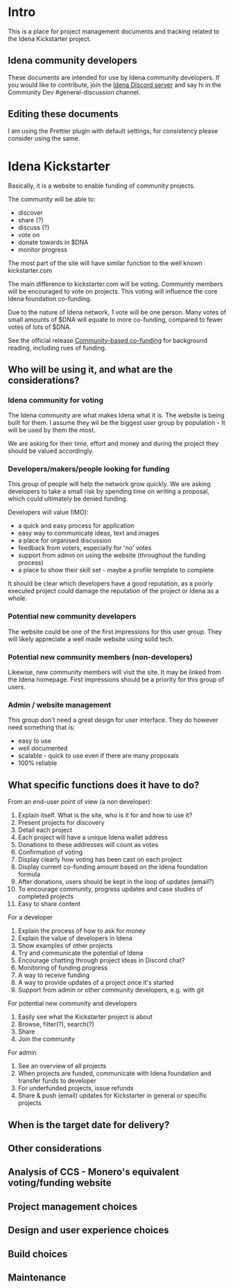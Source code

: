 # Intro

This is a place for project management documents and tracking related to the Idena Kickstarter project.

## Idena community developers

These documents are intended for use by Idena community developers.
If you would like to contribute, join the [Idena Discord server](https://discord.gg/cyWs66H) and say hi in the Community Dev #general-discussion channel.

## Editing these documents

I am using the Prettier plugin with default settings, for consistency please consider using the same.

# Idena Kickstarter

Basically, it is a website to enable funding of community projects.

The community will be able to:

- discover
- share (?)
- discuss (?)
- vote on
- donate towards in \$DNA
- monitor progress

The most part of the site will have similar function to the well known kickstarter.com

The main difference to kickstarter.com will be voting. Community members will be encouraged to vote on projects. This voting will influence the core Idena foundation co-funding.

Due to the nature of Idena network, 1 vote will be one person. Many votes of small amounts of $DNA will equate to more co-funding, compared to fewer votes of lots of $DNA.

See the official release [Community-based co-funding](https://medium.com/idena/community-based-co-funding-b6b4fc79ddff) for background reading, including rues of funding.

## Who will be using it, and what are the considerations?

### Idena community for voting

The Idena community are what makes Idena what it is. The website is being built for them. I assume they wil be the biggest user group by population - It will be used by them the most.

We are asking for their time, effort and money and during the project they should be valued accordingly.

### Developers/makers/people looking for funding

This group of people will help the network grow quickly. We are asking developers to take a small risk by spending time on writing a proposal, which could ultimately be denied funding.

Developers will value (IMO):

- a quick and easy process for application
- easy way to communicate ideas, text and images
- a place for organised discussion
- feedback from voters, especially for 'no' votes
- support from admin on using the website (throughout the funding process)
- a place to show their skill set - maybe a profile template to complete

It should be clear which developers have a good reputation, as a poorly executed project could damage the reputation of the project or Idena as a whole.

### Potential new community developers

The website could be one of the first impressions for this user group. They will likely appreciate a well made website using solid tech.

### Potential new community members (non-developers)

Likewise, new community members will visit the site. It may be linked from the Idena homepage. First impressions should be a priority for this group of users.

### Admin / website management

This group don't need a great design for user interface. They do however need something that is:

- easy to use
- well documented
- scalable - quick to use even if there are many proposals
- 100% reliable

## What specific functions does it have to do?

From an end-user point of view (a non developer):

1. Explain itself. What is the site, who is it for and how to use it?
1. Present projects for discovery
1. Detail each project
1. Each project will have a unique Idena wallet address
1. Donations to these addresses will count as votes
1. Confirmation of voting
1. Display clearly how voting has been cast on each project
1. Display current co-funding amount based on the Idena foundation formula
1. After donations, users should be kept in the loop of updates (email?)
1. To encourage community, progress updates and case studies of completed projects
1. Easy to share content

For a developer

1. Explain the process of how to ask for money
1. Explain the value of developers in Idena
1. Show examples of other projects
1. Try and communicate the potential of Idena
1. Encourage chatting through project ideas in Discord chat?
1. Monitoring of funding progress
1. A way to receive funding
1. A way to provide updates of a project once it's started
1. Support from admin or other community developers, e.g. with git

For potential new community and developers

1. Easily see what the Kickstarter project is about
1. Browse, filter(?), search(?)
1. Share
1. Join the community

For admin

1. See an overview of all projects
1. When projects are funded, communicate with Idena foundation and transfer funds to developer
1. For underfunded projects, issue refunds
1. Share & push (email) updates for Kickstarter in general or specific projects

## When is the target date for delivery?

## Other considerations

## Analysis of CCS - Monero's equivalent voting/funding website

## Project management choices

## Design and user experience choices

## Build choices

## Maintenance
